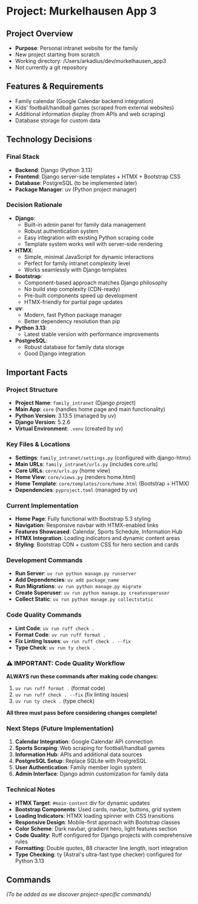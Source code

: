 # Project: Murkelhausen App 3

## Project Overview
- **Purpose**: Personal intranet website for the family
- New project starting from scratch
- Working directory: /Users/arkadius/dev/murkelhausen_app3
- Not currently a git repository

## Features & Requirements
- Family calendar (Google Calendar backend integration)
- Kids' football/handball games (scraped from external websites)
- Additional information display (from APIs and web scraping)
- Database storage for custom data

## Technology Decisions

### Final Stack
- **Backend**: Django (Python 3.13)
- **Frontend**: Django server-side templates + HTMX + Bootstrap CSS
- **Database**: PostgreSQL (to be implemented later)
- **Package Manager**: uv (Python project manager)

### Decision Rationale
- **Django**:
  - Built-in admin panel for family data management
  - Robust authentication system
  - Easy integration with existing Python scraping code
  - Template system works well with server-side rendering
- **HTMX**:
  - Simple, minimal JavaScript for dynamic interactions
  - Perfect for family intranet complexity level
  - Works seamlessly with Django templates
- **Bootstrap**:
  - Component-based approach matches Django philosophy
  - No build step complexity (CDN-ready)
  - Pre-built components speed up development
  - HTMX-friendly for partial page updates
- **uv**:
  - Modern, fast Python package manager
  - Better dependency resolution than pip
- **Python 3.13**:
  - Latest stable version with performance improvements
- **PostgreSQL**:
  - Robust database for family data storage
  - Good Django integration

## Important Facts

### Project Structure
- **Project Name**: `family_intranet` (Django project)
- **Main App**: `core` (handles home page and main functionality)
- **Python Version**: 3.13.5 (managed by uv)
- **Django Version**: 5.2.6
- **Virtual Environment**: `.venv` (created by uv)

### Key Files & Locations
- **Settings**: `family_intranet/settings.py` (configured with django-htmx)
- **Main URLs**: `family_intranet/urls.py` (includes core.urls)
- **Core URLs**: `core/urls.py` (home view)
- **Home View**: `core/views.py` (renders home.html)
- **Home Template**: `core/templates/core/home.html` (Bootstrap + HTMX)
- **Dependencies**: `pyproject.toml` (managed by uv)

### Current Implementation
- **Home Page**: Fully functional with Bootstrap 5.3 styling
- **Navigation**: Responsive navbar with HTMX-enabled links
- **Features Showcased**: Calendar, Sports Schedule, Information Hub
- **HTMX Integration**: Loading indicators and dynamic content areas
- **Styling**: Bootstrap CDN + custom CSS for hero section and cards

### Development Commands
- **Run Server**: `uv run python manage.py runserver`
- **Add Dependencies**: `uv add package_name`
- **Run Migrations**: `uv run python manage.py migrate`
- **Create Superuser**: `uv run python manage.py createsuperuser`
- **Collect Static**: `uv run python manage.py collectstatic`

### Code Quality Commands
- **Lint Code**: `uv run ruff check .`
- **Format Code**: `uv run ruff format .`
- **Fix Linting Issues**: `uv run ruff check . --fix`
- **Type Check**: `uv run ty check .`

### ⚠️ IMPORTANT: Code Quality Workflow
**ALWAYS run these commands after making code changes:**
1. `uv run ruff format .` (format code)
2. `uv run ruff check . --fix` (fix linting issues)
3. `uv run ty check .` (type check)

**All three must pass before considering changes complete!**

### Next Steps (Future Implementation)
1. **Calendar Integration**: Google Calendar API connection
2. **Sports Scraping**: Web scraping for football/handball games
3. **Information Hub**: APIs and additional data sources
4. **PostgreSQL Setup**: Replace SQLite with PostgreSQL
5. **User Authentication**: Family member login system
6. **Admin Interface**: Django admin customization for family data

### Technical Notes
- **HTMX Target**: `#main-content` div for dynamic updates
- **Bootstrap Components**: Used cards, navbar, buttons, grid system
- **Loading Indicators**: HTMX loading spinner with CSS transitions
- **Responsive Design**: Mobile-first approach with Bootstrap classes
- **Color Scheme**: Dark navbar, gradient hero, light features section
- **Code Quality**: Ruff configured for Django projects with comprehensive rules
- **Formatting**: Double quotes, 88 character line length, isort integration
- **Type Checking**: ty (Astral's ultra-fast type checker) configured for Python 3.13

## Commands
*(To be added as we discover project-specific commands)*